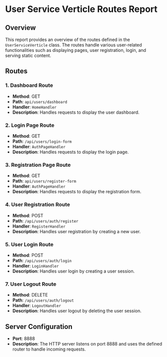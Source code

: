 # User Service Verticle Routes Report

## Overview
This report provides an overview of the routes defined in the `UserServiceVerticle` class. The routes handle various user-related functionalities such as displaying pages, user registration, login, and serving static content.

## Routes

### 1. Dashboard Route
- **Method**: GET
- **Path**: `api/users/dashboard`
- **Handler**: `HomeHandler`
- **Description**: Handles requests to display the user dashboard.

### 2. Login Page Route
- **Method**: GET
- **Path**: `/api/users/login-form`
- **Handler**: `AuthPageHandler`
- **Description**: Handles requests to display the login page.

### 3. Registration Page Route
- **Method**: GET
- **Path**: `api/users/register-form`
- **Handler**: `AuthPageHandler`
- **Description**: Handles requests to display the registration form.

### 4. User Registration Route
- **Method**: POST
- **Path**: `/api/users/auth/register`
- **Handler**: `RegisterHandler`
- **Description**: Handles user registration by creating a new user.

### 5. User Login Route
- **Method**: POST
- **Path**: `/api/users/auth/login`
- **Handler**: `LoginHandler`
- **Description**: Handles user login by creating a user session.

### 7. User Logout Route
- **Method**: DELETE
- **Path**: `/api/users/auth/logout`
- **Handler**: `LogoutHandler`
- **Description**: Handles user logout by deleting the user session.

## Server Configuration
- **Port**: 8888
- **Description**: The HTTP server listens on port 8888 and uses the defined router to handle incoming requests.
